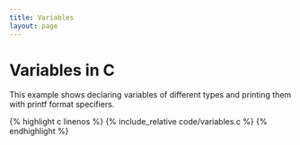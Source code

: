 ```yaml
---
title: Variables
layout: page
---
```


# Variables in C

This example shows declaring variables of different types and printing them with printf format specifiers.

{% highlight c linenos %}
{% include_relative code/variables.c %}
{% endhighlight %}

